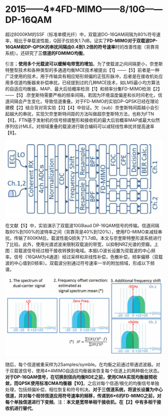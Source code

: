 # 2015——4\*4FD-MIMO——8/10G——DP-16QAM

超过8000KM的SSF（标准单模光纤）中，双载波DO-16QAM间隔为80%符号速率，相比于单载波性能，Q因子仅损失1.7dB。证实了**FD-MIMO对于双载波DP-16QAM和DP-QPSK的串扰间隔由0.4到1.2倍的符号速率**时的改善性能（背靠背系统）。还研究了**三信道的FDMIMO均衡**。

引言；**使用多个光载波可以缓解电带宽的增加**。为了使载波之间间隔更小，奈奎斯特整型技术和各种类型的多通道均衡MCE技术被提出【1】——【5】前者是一种广泛使用的技术，用于传输具有相应矩形频偏的正弦形脉冲，后者是在接收机处应用多信道均衡器来补偿串扰。已经提到过的几种MCE技术，如LMS最小均方算法的自适应均衡器，MAP、最大后验概率检测【1】和频率分集FD-MIMO检测【2】——【5】.奈奎斯特需要严格的频率间隔，若因为环境温度偏差和长时间老化，信道间隔会产生变化，导致信道重叠。对于FD-MIMO的实验DP-QPSK已经在理论建模【2】结合背对背实验【3】【4】中验证。欠（sub）奈奎斯特间距越小会引起越大的串扰，实现欠奈奎斯特间距的方法叫做超奈奎斯特方法，也称为FTN【6】。FTN基于发射机的信号频谱整形和接收机的最大后验概率MAP或最大似然序列估计MLE。对频域重叠的载波进行联合编码可以减轻线性串扰并提高速率【8】。

![4&#xD7;4 FD-MIMO&#x63A5;&#x6536;&#x7CFB;&#x7EDF;](../../../.gitbook/assets/image%20%2833%29.png)

在文献【5】中，实验演示了双载波10GBaud DP-16QAM信号的传输。信道间隔取80%到100%的波特率之间（背靠背是40%到120%），使用FD-MIMO来减轻串扰。传输了800KM后，载波性能Q损失了1.7dB。本文与奈奎斯特整形波系统进行了比较。此外，使用光谱滤波来限制双载波的带宽，以抑制NRZ光谱的旁瓣。上图：双载波信号经过相干接收转换到电域。本振LO波长设置为双载波的中心频率。信号（16QAM为4通道）经过采样和非线性补偿，色散补偿，频率偏移（双载波的中心值到0频率）。双载波分别通过符号速率一半的附加频域，形成以下频谱。

![](../../../.gitbook/assets/image%20%2834%29.png)

随后，每个信道被重采样为2Samples/symble。在均衡之前通过带通滤波器。对于双载波信号，使用4×4MIMO自适应均衡器来恢复每个信道上的两种极化状态。**对于DP-16QAM信号，在切换到径向均衡RDE之前，使用CMA实现均衡器预收敛，而QPSK使用标准CMA均衡器【10】**。之后对每个信道/极化的均衡信号单独处理，包括频偏补偿，相位恢复和符号判决。**对于三信道系统，将波长设置为中心信道，并对每个相邻信道应用符号速率的频移，传递到6×6的FD-MIMO之前，对每个单独信道进行下变频**。注：**本文是宽带单相干接收机，在【2】中有多相干接收机进行替代**。

